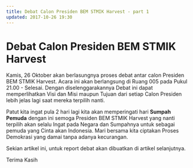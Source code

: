 ```yaml
---
title: Debat Calon Presiden BEM STMIK Harvest - part 1
updated: 2017-10-26 19:30
---
```


# Debat Calon Presiden BEM STMIK Harvest

Kamis, 26 Oktober akan berlasungnya proses debat antar calon Presiden BEM STMIK Harvest. Acara ini akan berlangsung di Ruang 005 pada Pukul 21.00 - Selesai. Dengan diselenggarakannya Debat ini dapat memperlihatkan Visi dan Misi maupun Tujuan dari setiap Calon Presiden lebih jelas lagi saat mereka terpilih nanti.

Patut kita ingat pula 2 hari lagi kita akan memperingati hari **Sumpah Pemuda** dengan ini semoga Presiden BEM STMIK Harvest yang nanti terpilih akan selalu Ingat pada Negara dan Sumpahnya untuk sebagai pemuda yang Cinta akan Indonesia. Mari bersama kita ciptakan Proses Demokrasi yang damai tanpa adanya kecurangan.

Sekian artikel ini, untuk report debat akan dibuatkan di artikel selanjutnya.

Terima Kasih
